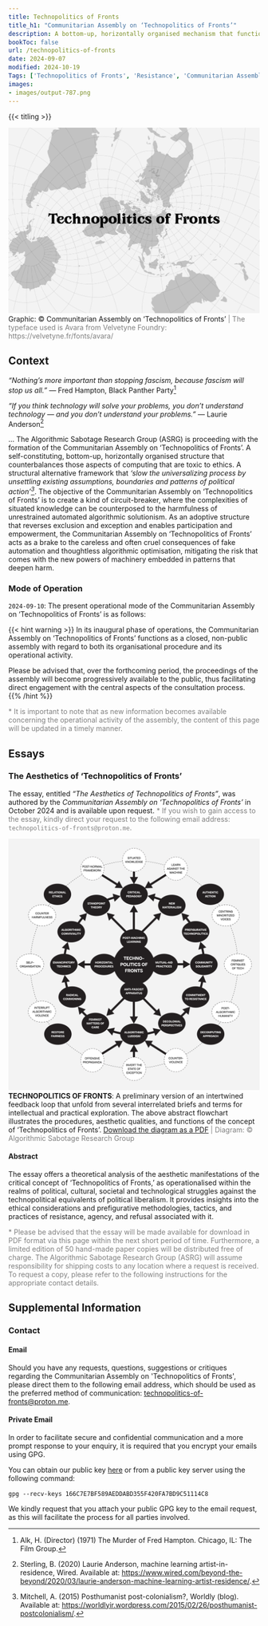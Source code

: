 ```yaml
---
title: Technopolitics of Fronts
title_h1: "Communitarian Assembly on ‘Technopolitics of Fronts’"
description: A bottom-up, horizontally organised mechanism that functions as a means of uniting the spaces of artistic activism, technical concern and collective action. The Communitarian Assembly on ‘Technopolitics of Fronts’ provide a structure that counterbalances those aspects of computing that are toxic to ethics.
bookToc: false
url: /technopolitics-of-fronts
date: 2024-09-07
modified: 2024-10-19
Tags: ['Technopolitics of Fronts', 'Resistance', 'Communitarian Assembly', 'Solidarity', 'Artivism', 'Anti-fascist Radical Care', 'Feminist Methods', 'Decolonial Tactics']
images:
- images/output-787.png
---
```


{{< titling >}}

<div class="caption"><img src="images/output-641.png">Graphic: © Communitarian Assembly on ‘Technopolitics of Fronts’<span style="color:grey"> | The typeface used is Avara from Velvetyne Foundry: https://velvetyne.fr/fonts/avara/</span></div>

## Context

_“Nothing’s more important than stopping fascism, because fascism will stop us all.”_ — Fred Hampton, Black Panther Party[^1]

_“If you think technology will solve your problems, you don’t understand technology — and you don’t understand your problems.”_ — Laurie Anderson[^2] 

... The Algorithmic Sabotage Research Group (ASRG) is proceeding with the formation of the Communitarian Assembly on ‘Technopolitics of Fronts’. A self-​constituting, bottom-up, horizontally organised structure that counterbalances those aspects of computing that are toxic to ethics. A structural alternative framework that _‘slow the universalizing process by unsettling existing assumptions, boundaries and patterns of political action’[^3]_. The objective of the Communitarian Assembly on ‘Technopolitics of Fronts’ is to create a kind of circuit-breaker, where the complexities of situated knowledge can be counterposed to the harmfulness of unrestrained automated algorithmic solutionism. As an adoptive structure that reverses exclusion and exception and enables participation and empowerment, the Communitarian Assembly on ‘Technopolitics of Fronts’ acts as a brake to the careless and often cruel consequences of fake automation and thoughtless algorithmic optimisation, mitigating the risk that comes with the new powers of machinery embedded in patterns that deepen harm.

### Mode of Operation

`2024-09-10`: The present operational mode of the Communitarian Assembly on ‘Technopolitics of Fronts’ is as follows:

{{< hint warning >}}
In its inaugural phase of operations, the Communitarian Assembly on ‘Technopolitics of Fronts’ functions as a closed, non-public assembly with regard to both its organisational procedure and its operational activity.
 
Please be advised that, over the forthcoming period, the proceedings of the assembly will become progressively available to the public, thus facilitating direct engagement with the central aspects of the consultation process.
{{% /hint %}}

<span style="color:grey"> * It is important to note that as new information becomes available concerning the operational activity of the assembly, the content of this page will be updated in a timely manner.</span>

## Essays

### The Aesthetics of ‘Technopolitics of Fronts’

The essay, entitled _“The Aesthetics of Technopolitics of Fronts”_, was authored by the _Communitarian Assembly on ‘Technopolitics of Fronts’_ in October 2024 and is available upon request.<span style="color:grey"> *  If you wish to gain access to the essay, kindly direct your request to the following email address: `technopolitics-of-fronts@proton.me`.</span>

<div class="caption"><img src="images/output-629.png"><strong>TECHNOPOLITICS OF FRONTS</strong>: A preliminary version of an intertwined feedback loop that unfold from several interrelated briefs and terms for intellectual and practical exploration. The above abstract flowchart illustrates the procedures, aesthetic qualities, and functions of the concept of ‘Technopolitics of Fronts’. <a href="https://cryptpad.fr/file/#/2/file/yE4q4zLF7GRQnsRw4dQaKzCl/">Download the diagram as a PDF</a><span style="color:grey"> | Diagram: © Algorithmic Sabotage Research Group</span></div>

#### Abstract

The essay offers a theoretical analysis of the aesthetic manifestations of the critical concept of ‘Technopolitics of Fronts,’ as operationalised within the realms of political, cultural, societal and technological struggles against the technopolitical equivalents of political liberalism. It provides insights into the ethical considerations and prefigurative methodologies, tactics, and practices of resistance, agency, and refusal associated with it.

<span style="color:grey">* Please be advised that the essay will be made available for download in PDF format via this page within the next short period of time. Furthermore, a limited edition of 50 hand-made paper copies will be distributed free of charge. The Algorithmic Sabotage Research Group (ASRG) will assume responsibility for shipping costs to any location where a request is received. To request a copy, please refer to the following instructions for the appropriate contact details.</span>

## Supplemental Information

### Contact

#### Email

Should you have any requests, questions, suggestions or critiques regarding the Communitarian Assembly on 'Technopolitics of Fronts', please direct them to the following email address, which should be used as the preferred method of communication: [technopolitics-of-fronts@proton.me](mailto:technopolitics-of-fronts@proton.me).

#### Private Email

In order to facilitate secure and confidential communication and a more prompt response to your enquiry, it is required that you encrypt your emails using GPG.

You can obtain our public key [here](166C7E7BF589AEDDABD355F420FA7BD9C51114C8.asc) or from a public key server using the following command:

```
gpg --recv-keys 166C7E7BF589AEDDABD355F420FA7BD9C51114C8
```

We kindly request that you attach your public GPG key to the email request, as this will facilitate the process for all parties involved.

[^1]: Alk, H. (Director) (1971) The Murder of Fred Hampton. Chicago, IL: The Film Group.

[^2]: Sterling, B. (2020) Laurie Anderson, machine learning artist-in-residence, Wired. Available at: https://www.wired.com/beyond-the-beyond/2020/03/laurie-anderson-machine-learning-artist-residence/.

[^3]: Mitchell, A. (2015) Posthumanist post-colonialism?, Worldly (blog). Available at: https://worldlyir.wordpress.com/2015/02/26/posthumanist-postcolonialism/. 


